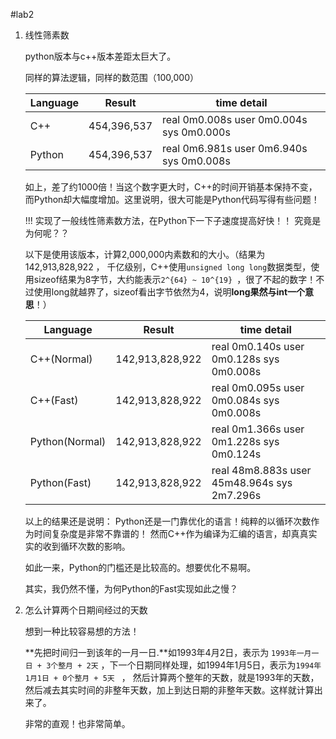 #lab2

1. 线性筛素数

    python版本与c++版本差距太巨大了。

    同样的算法逻辑，同样的数范围（100,000）

    | Language | Result | time detail |
    |----------|--------|-------------|
    |C++       |454,396,537 | real    0m0.008s user    0m0.004s sys     0m0.000s |
    |Python    |454,396,537 | real    0m6.981s user    0m6.940s sys     0m0.008s |

    如上，差了约1000倍！当这个数字更大时，C++的时间开销基本保持不变，而Python却大幅度增加。这里说明，很大可能是Python代码写得有些问题！
    
    !!! 实现了一般线性筛素数方法，在Python下一下子速度提高好快！！ 究竟是为何呢？？

    以下是使用该版本，计算2,000,000内素数和的大小。（结果为142,913,828,922 ， 千亿级别，C++使用`unsigned long long`数据类型，使用sizeof结果为8字节，大约能表示`2^{64} ~ 10^{19} `，很了不起的数字！不过使用long就越界了，sizeof看出字节依然为4，说明**long果然与int一个意思**！）

    | Language | Result | time detail |
    |----------|--------|-------------|
    |C++(Normal)       |142,913,828,922| real    0m0.140s user    0m0.128s sys     0m0.008s |
    |C++(Fast)         |142,913,828,922| real    0m0.095s user    0m0.084s sys     0m0.008s |
    |Python(Normal)    |142,913,828,922| real    0m1.366s user    0m1.228s sys     0m0.124s |
    |Python(Fast)      |142,913,828,922| real    48m8.883s user   45m48.964s sys   2m7.296s |

    以上的结果还是说明： Python还是一门靠优化的语言！纯粹的以循环次数作为时间复杂度是非常不靠谱的！ 然而C++作为编译为汇编的语言，却真真实实的收到循环次数的影响。

    如此一来，Python的门槛还是比较高的。想要优化不易啊。

    其实，我仍然不懂，为何Python的Fast实现如此之慢？


2. 怎么计算两个日期间经过的天数

    想到一种比较容易想的方法！

    **先把时间归一到该年的一月一日.**如1993年4月2日，表示为 `1993年一月一日 + 3个整月 + 2天` ，下一个日期同样处理，如1994年1月5日，表示为`1994年1月1日 + 0个整月 + 5天 ` ， 然后计算两个整年的天数，就是1993年的天数，然后减去其实时间的非整年天数，加上到达日期的非整年天数。这样就计算出来了。

    非常的直观！也非常简单。

    
